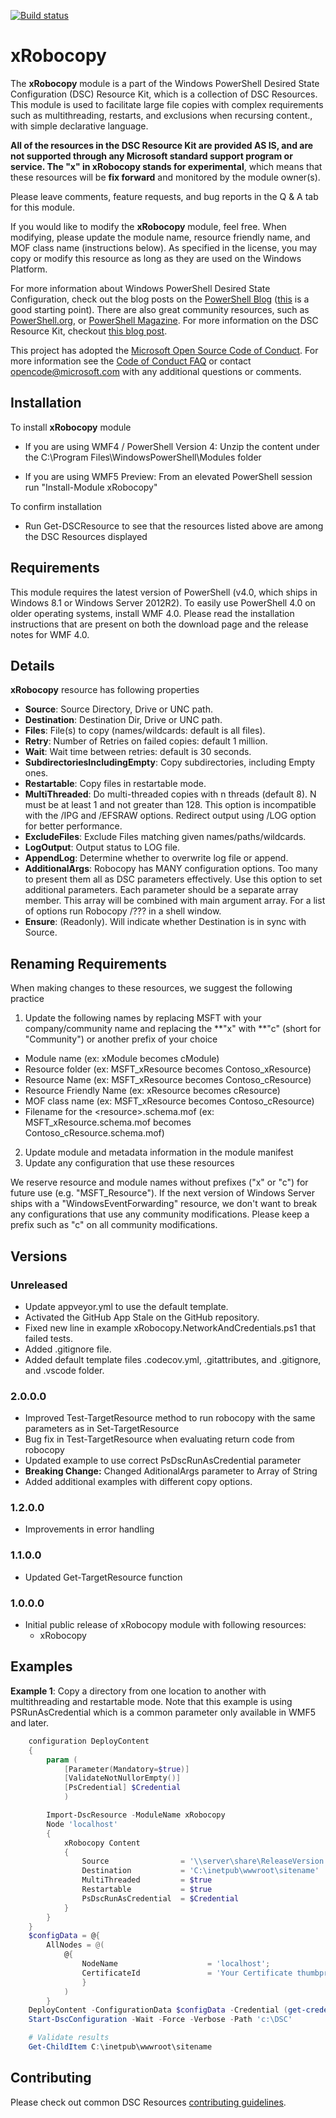 [![Build status](https://ci.appveyor.com/api/projects/status/gooo7e8b374v45j6/branch/master?svg=true)](https://ci.appveyor.com/project/PowerShell/xrobocopy/branch/master)

# xRobocopy

The **xRobocopy** module is a part of the Windows PowerShell Desired State Configuration (DSC) Resource Kit, which is a collection of DSC Resources. This module is used to facilitate large file copies with complex requirements such as multithreading, restarts, and exclusions when recursing content., with simple declarative language.

**All of the resources in the DSC Resource Kit are provided AS IS, and are not supported through any Microsoft standard support program or service. The "x" in xRobocopy stands for experimental**, which means that these resources will be **fix forward** and monitored by the module owner(s).

Please leave comments, feature requests, and bug reports in the Q & A tab for
this module.

If you would like to modify the **xRobocopy** module, feel free. When modifying, please update the module name, resource friendly name, and MOF class name (instructions below). As specified in the license, you may copy or modify this resource as long as they are used on the Windows Platform.

For more information about Windows PowerShell Desired State Configuration, check out the blog posts on the [PowerShell Blog](http://blogs.msdn.com/b/powershell/) ([this](http://blogs.msdn.com/b/powershell/archive/2013/11/01/configuration-in-a-devops-world-windows-powershell-desired-state-configuration.aspx) is a good starting point). There are also great community resources, such as [PowerShell.org](http://powershell.org/wp/tag/dsc/), or [PowerShell Magazine](http://www.powershellmagazine.com/tag/dsc/). For more information on the DSC Resource Kit, checkout [this blog post](http://go.microsoft.com/fwlink/?LinkID=389546).

This project has adopted the [Microsoft Open Source Code of Conduct](https://opensource.microsoft.com/codeofconduct/).
For more information see the [Code of Conduct FAQ](https://opensource.microsoft.com/codeofconduct/faq/) or contact [opencode@microsoft.com](mailto:opencode@microsoft.com) with any additional questions or comments.

Installation
------------

To install **xRobocopy** module

-   If you are using WMF4 / PowerShell Version 4: Unzip the content under the C:\Program Files\WindowsPowerShell\Modules folder

-   If you are using WMF5 Preview: From an elevated PowerShell session run "Install-Module xRobocopy"

To confirm installation

-   Run Get-DSCResource to see that the resources listed above are among the DSC Resources displayed

Requirements
------------

This module requires the latest version of PowerShell (v4.0, which ships in
Windows 8.1 or Windows Server 2012R2). To easily use PowerShell 4.0 on older
operating systems, install WMF 4.0. Please read the installation instructions
that are present on both the download page and the release notes for WMF 4.0.

Details
-------
**xRobocopy** resource has following properties
- **Source**: Source Directory, Drive or UNC path.
- **Destination**: Destination Dir, Drive or UNC path.
- **Files**: File(s) to copy  (names/wildcards: default is all files).
- **Retry**: Number of Retries on failed copies: default 1 million.
- **Wait**: Wait time between retries: default is 30 seconds.
- **SubdirectoriesIncludingEmpty**: Copy subdirectories, including Empty ones.
- **Restartable**: Copy files in restartable mode.
- **MultiThreaded**: Do multi-threaded copies with n threads (default 8). N must be at least 1 and not greater than 128. This option is incompatible with the /IPG and /EFSRAW options. Redirect output using /LOG option for better performance.
- **ExcludeFiles**: Exclude Files matching given names/paths/wildcards.
- **LogOutput**: Output status to LOG file.
- **AppendLog**: Determine whether to overwrite log file or append.
- **AdditionalArgs**: Robocopy has MANY configuration options. Too many to present them all as DSC parameters effectively. Use this option to set additional parameters. Each parameter should be a separate array member. This array will be combined with main argument array. For a list of options run Robocopy /??? in a shell window.
- **Ensure**: (Readonly). Will indicate whether Destination is in sync with Source.

Renaming Requirements
---------------------

When making changes to these resources, we suggest the following practice

1. Update the following names by replacing MSFT with your company/community name
and replacing the **"x" with **"c" (short for "Community") or another prefix of your
choice
 -    Module name (ex: xModule becomes cModule)
 -    Resource folder (ex: MSFT\_xResource becomes Contoso\_xResource)
 -    Resource Name (ex: MSFT\_xResource becomes Contoso\_cResource)
 -    Resource Friendly Name (ex: xResource becomes cResource)
 -    MOF class name (ex: MSFT\_xResource becomes Contoso\_cResource)
 -    Filename for the <resource\>.schema.mof (ex: MSFT\_xResource.schema.mof becomes Contoso\_cResource.schema.mof)

2. Update module and metadata information in the module manifest
3. Update any configuration that use these resources

We reserve resource and module names without prefixes ("x" or "c") for future use (e.g. "MSFT_Resource"). If the next version of Windows Server ships with a "WindowsEventForwarding" resource, we don't want to break any configurations that use any community modifications. Please keep a prefix such as "c" on all community modifications.

## Versions

### Unreleased

* Update appveyor.yml to use the default template.
* Activated the GitHub App Stale on the GitHub repository.
* Fixed new line in example xRobocopy.NetworkAndCredentials.ps1 that failed tests.
* Added .gitignore file.
* Added default template files .codecov.yml, .gitattributes, and .gitignore, and
  .vscode folder.

### 2.0.0.0

* Improved Test-TargetResource method to run robocopy with the same parameters as in Set-TargetResource
* Bug fix in Test-TargetResource when evaluating return code from robocopy
* Updated example to use correct PsDscRunAsCredential parameter
* **Breaking Change:** Changed AditionalArgs parameter to Array of String
* Added additional examples with different copy options.

### 1.2.0.0

* Improvements in error handling

### 1.1.0.0

* Updated Get-TargetResource function

### 1.0.0.0

* Initial public release of xRobocopy module with following resources:
    * xRobocopy

Examples
--------

**Example 1**:  Copy a directory from one location to another with multithreading and restartable mode.  Note that this example is using PSRunAsCredential which is a common parameter only available in WMF5 and later.
```powershell
    configuration DeployContent
    {
        param (
            [Parameter(Mandatory=$true)]
            [ValidateNotNullorEmpty()]
            [PsCredential] $Credential
            )

        Import-DscResource -ModuleName xRobocopy
        Node 'localhost'
        {
            xRobocopy Content
            {
                Source                = '\\server\share\ReleaseVersion'
                Destination           = 'C:\inetpub\wwwroot\sitename'
                MultiThreaded         = $true
                Restartable           = $true
                PsDscRunAsCredential  = $Credential
            }
        }
    }
    $configData = @{
        AllNodes = @(
            @{
                NodeName                    = 'localhost';
                CertificateId               = 'Your Certificate thumbprint here'
                }
            )
        }
    DeployContent -ConfigurationData $configData -Credential (get-credential) -OutputPath 'c:\DSC'
    Start-DscConfiguration -Wait -Force -Verbose -Path 'c:\DSC'

    # Validate results
    Get-ChildItem C:\inetpub\wwwroot\sitename
```

## Contributing
Please check out common DSC Resources [contributing guidelines](https://github.com/PowerShell/DscResource.Kit/blob/master/CONTRIBUTING.md).
